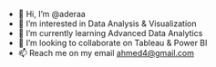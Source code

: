 - 👋 Hi, I’m @aderaa
- 👀 I’m interested in Data Analysis & Visualization
- 🌱 I’m currently learning Advanced Data Analytics
- 💞️ I’m looking to collaborate on Tableau & Power BI
- 📫 Reach me on my email ahmed4@gmail.com

<!---
aderaa/aderaa is a ✨ special ✨ repository because its `README.md` (this file) appears on your GitHub profile.
You can click the Preview link to take a look at your changes.
--->

